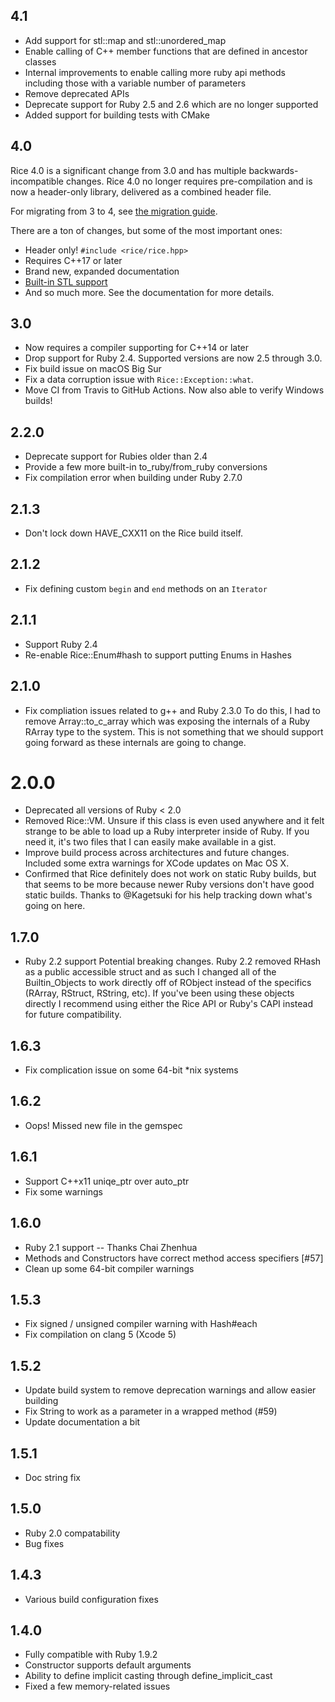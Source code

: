 ## 4.1

* Add support for stl::map and stl::unordered_map
* Enable calling of C++ member functions that are defined in ancestor classes
* Internal improvements to enable calling more ruby api methods including those with a variable number of parameters
* Remove deprecated APIs
* Deprecate support for Ruby 2.5 and 2.6 which are no longer supported
* Added support for building tests with CMake

## 4.0

Rice 4.0 is a significant change from 3.0 and has multiple backwards-incompatible
changes. Rice 4.0 no longer requires pre-compilation and is now a header-only library,
delivered as a combined header file.

For migrating from 3 to 4, see [the migration guide](https://jasonroelofs.com/rice/4.x/migration.html).

There are a ton of changes, but some of the most important ones:

* Header only! `#include <rice/rice.hpp>`
* Requires C++17 or later
* Brand new, expanded documentation
* [Built-in STL support](https://jasonroelofs.com/rice/4.x/stl/stl.html)
* And so much more. See the documentation for more details.

## 3.0

* Now requires a compiler supporting for C++14 or later
* Drop support for Ruby 2.4. Supported versions are now 2.5 through 3.0.
* Fix build issue on macOS Big Sur
* Fix a data corruption issue with `Rice::Exception::what`.
* Move CI from Travis to GitHub Actions. Now also able to verify Windows builds!

## 2.2.0

* Deprecate support for Rubies older than 2.4
* Provide a few more built-in to_ruby/from_ruby conversions
* Fix compilation error when building under Ruby 2.7.0

## 2.1.3

* Don't lock down HAVE_CXX11 on the Rice build itself.

## 2.1.2

* Fix defining custom `begin` and `end` methods on an `Iterator`

## 2.1.1

* Support Ruby 2.4
* Re-enable Rice::Enum#hash to support putting Enums in Hashes

## 2.1.0

* Fix compliation issues related to g++ and Ruby 2.3.0
  To do this, I had to remove Array::to_c_array which was exposing the internals of a
	Ruby RArray type to the system. This is not something that we should support going forward
	as these internals are going to change.

# 2.0.0

* Deprecated all versions of Ruby < 2.0
* Removed Rice::VM.
  Unsure if this class is even used anywhere and it felt strange to be
  able to load up a Ruby interpreter inside of Ruby. If you need it, it's
  two files that I can easily make available in a gist.
* Improve build process across architectures and future changes.
  Included some extra warnings for XCode updates on Mac OS X.
* Confirmed that Rice definitely does not work on static Ruby builds,
  but that seems to be more because newer Ruby versions don't have good static builds.
  Thanks to @Kagetsuki for his help tracking down what's going on here.

## 1.7.0

* Ruby 2.2 support
  Potential breaking changes. Ruby 2.2 removed RHash as a public accessible struct
  and as such I changed all of the Builtin_Objects to work directly off of RObject
  instead of the specifics (RArray, RStruct, RString, etc). If you've been using these
  objects directly I recommend using either the Rice API or Ruby's CAPI instead for
  future compatibility.

## 1.6.3

* Fix complication issue on some 64-bit *nix systems

## 1.6.2

* Oops! Missed new file in the gemspec

## 1.6.1

* Support C++x11 uniqe_ptr over auto_ptr
* Fix some warnings

## 1.6.0

* Ruby 2.1 support -- Thanks Chai Zhenhua
* Methods and Constructors have correct method access specifiers [#57]
* Clean up some 64-bit compiler warnings

## 1.5.3

* Fix signed / unsigned compiler warning with Hash#each
* Fix compilation on clang 5 (Xcode 5)

## 1.5.2

* Update build system to remove deprecation warnings and allow easier building
* Fix String to work as a parameter in a wrapped method (#59)
* Update documentation a bit

## 1.5.1

* Doc string fix

## 1.5.0

* Ruby 2.0 compatability
* Bug fixes

## 1.4.3

* Various build configuration fixes

## 1.4.0

* Fully compatible with Ruby 1.9.2
* Constructor supports default arguments
* Ability to define implicit casting through define_implicit_cast
* Fixed a few memory-related issues

